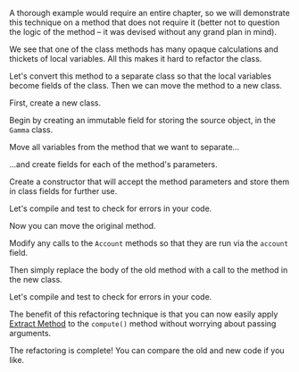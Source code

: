 A thorough example would require an entire chapter, so we will demonstrate this technique on a method that does not require it (better not to question the logic of the method – it was devised without any grand plan in mind).

We see that one of the class methods has many opaque calculations and thickets of local variables. All this makes it hard to refactor the class.

Let's convert this method to a separate class so that the local variables become fields of the class. Then we can move the method to a new class.

First, create a new class.

Begin by creating an immutable field for storing the source object, in the <code>Gamma</code> class.

Move all variables from the method that we want to separate…

...and create fields for each of the method's parameters.

Create a constructor that will accept the method parameters and store them in class fields for further use.

Let's compile and test to check for errors in your code.

Now you can move the original method.

Modify any calls to the <code>Account</code> methods so that they are run via the <code>account</code> field.

Then simply replace the body of the old method with a call to the method in the new class.

Let's compile and test to check for errors in your code.

The benefit of this refactoring technique is that you can now easily apply <a href="/extract-method">Extract Method</a> to the <code>compute()</code> method without worrying about passing arguments.

The refactoring is complete! You can compare the old and new code if you like.